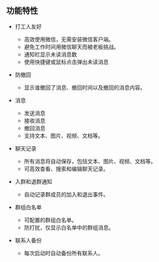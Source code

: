 ## 功能特性

- 打工人友好
    - 高效使用微信，无需安装微信客户端。
    - 避免工作时间用微信聊天而被老板挑战。
    - 通知栏显示未读消息数
    - 使用快捷键或鼠标点击弹出未读消息


- 防撤回
    - 显示谁撤回了消息、撤回时间以及撤回的消息内容。


- 消息
    - 发送消息
    - 接收消息
    - 撤回消息
    - 支持文本、图片、视频、文档等。


- 聊天记录
    - 所有消息将自动保存，包括文本、图片、视频、文档等。
    - 可高效查看、搜索和编辑聊天记录。


- 入群和退群通知
    - 自动记录群成员的加入和退出事件。


- 群组白名单
    - 可配置的群组白名单。
    - 防打扰，仅显示白名单中的群组消息。


- 联系人备份
    - 每次启动时自动备份所有联系人。
